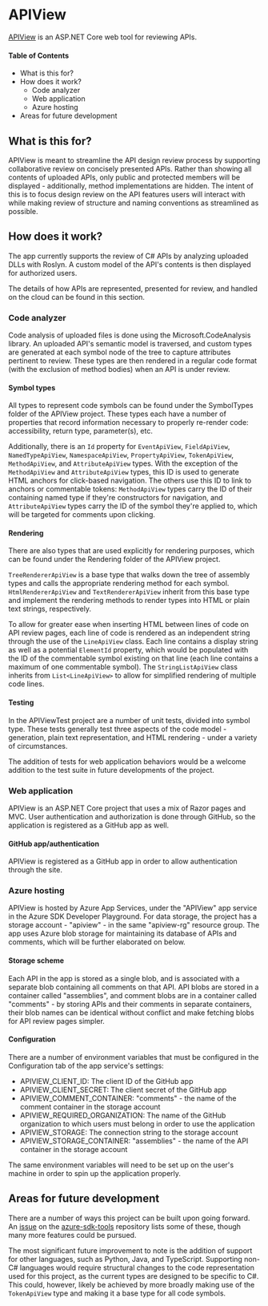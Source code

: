 # APIView

[APIView](https://apiview.azurewebsites.net) is an ASP.NET Core web tool for reviewing APIs.

#### Table of Contents
- What is this for?
- How does it work?
  - Code analyzer
  - Web application
  - Azure hosting
- Areas for future development

## What is this for?

APIView is meant to streamline the API design review process by supporting collaborative review on concisely presented APIs. Rather than showing all contents of uploaded APIs, only public and protected members will be displayed - additionally, method implementations are hidden. The intent of this is to focus design review on the API features users will interact with while making review of structure and naming conventions as streamlined as possible.

## How does it work?

The app currently supports the review of C# APIs by analyzing uploaded DLLs with Roslyn. A custom model of the API's contents is then displayed for authorized users.

The details of how APIs are represented, presented for review, and handled on the cloud can be found in this section.

### Code analyzer

Code analysis of uploaded files is done using the Microsoft.CodeAnalysis library. An uploaded API's semantic model is traversed, and custom types are generated at each symbol node of the tree to capture attributes pertinent to review. These types are then rendered in a regular code format (with the exclusion of method bodies) when an API is under review.

#### Symbol types

All types to represent code symbols can be found under the SymbolTypes folder of the APIView project. These types each have a number of properties that record information necessary to properly re-render code: accessibility, return type, parameter(s), etc. 

Additionally, there is an `Id` property for `EventApiView`, `FieldApiView`, `NamedTypeApiView`, `NamespaceApiView`, `PropertyApiView`, `TokenApiView`, `MethodApiView`, and `AttributeApiView` types. With the exception of the `MethodApiView` and `AttributeApiView` types, this ID is used to generate HTML anchors for click-based navigation. The others use this ID to link to anchors or commentable tokens: `MethodApiView` types carry the ID of their containing named type if they're constructors for navigation, and `AttributeApiView` types carry the ID of the symbol they're applied to, which will be targeted for comments upon clicking.

#### Rendering

There are also types that are used explicitly for rendering purposes, which can be found under the Rendering folder of the APIView project.

`TreeRendererApiView` is a base type that walks down the tree of assembly types and calls the appropriate rendering method for each symbol. `HtmlRendererApiView` and `TextRendererApiView` inherit from this base type and implement the rendering methods to render types into HTML or plain text strings, respectively.

To allow for greater ease when inserting HTML between lines of code on API review pages, each line of code is rendered as an independent string through the use of the `LineApiView` class. Each line contains a display string as well as a potential `ElementId` property, which would be populated with the ID of the commentable symbol existing on that line (each line contains a maximum of one commentable symbol). The `StringListApiView` class inherits from `List<LineApiView>` to allow for simplified rendering of multiple code lines.

#### Testing

In the APIViewTest project are a number of unit tests, divided into symbol type. These tests generally test three aspects of the code model - generation, plain text representation, and HTML rendering - under a variety of circumstances.

The addition of tests for web application behaviors would be a welcome addition to the test suite in future developments of the project.

### Web application

APIView is an ASP.NET Core project that uses a mix of Razor pages and MVC. User authentication and authorization is done through GitHub, so the application is registered as a GitHub app as well.

#### GitHub app/authentication

APIView is registered as a GitHub app in order to allow authentication through the site.

### Azure hosting

APIView is hosted by Azure App Services, under the "APIView" app service in the Azure SDK Developer Playground. For data storage, the project has a storage account - "apiview" - in the same "apiview-rg" resource group. The app uses Azure blob storage for maintaining its database of APIs and comments, which will be further elaborated on below.

#### Storage scheme

Each API in the app is stored as a single blob, and is associated with a separate blob containing all comments on that API. API blobs are stored in a container called "assemblies", and comment blobs are in a container called "comments" - by storing APIs and their comments in separate containers, their blob names can be identical without conflict and make fetching blobs for API review pages simpler.

#### Configuration

There are a number of environment variables that must be configured in the Configuration tab of the app service's settings:

- APIVIEW_CLIENT_ID: The client ID of the GitHub app
- APIVIEW_CLIENT_SECRET: The client secret of the GitHub app
- APIVIEW_COMMENT_CONTAINER: "comments" - the name of the comment container in the storage account
- APIVIEW_REQUIRED_ORGANIZATION: The name of the GitHub organization to which users must belong in order to use the application
- APIVIEW_STORAGE: The connection string to the storage account
- APIVIEW_STORAGE_CONTAINER: "assemblies" - the name of the API container in the storage account

The same environment variables will need to be set up on the user's machine in order to spin up the application properly.

## Areas for future development

There are a number of ways this project can be built upon going forward. An [issue](https://github.com/Azure/azure-sdk-tools/issues/65) on the [azure-sdk-tools](https://github.com/Azure/azure-sdk-tools) repository lists some of these, though many more features could be pursued.

The most significant future improvement to note is the addition of support for other languages, such as Python, Java, and TypeScript. Supporting non-C# languages would require structural changes to the code representation used for this project, as the current types are designed to be specific to C#. This could, however, likely be achieved by more broadly making use of the `TokenApiView` type and making it a base type for all code symbols.
